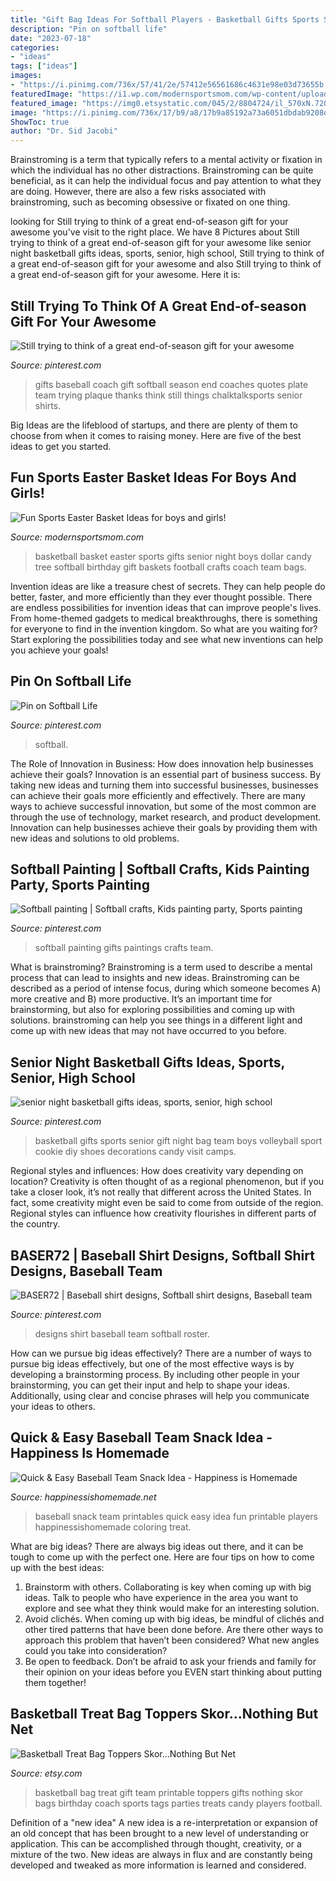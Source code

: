 ```yaml
---
title: "Gift Bag Ideas For Softball Players - Basketball Gifts Sports Senior Gift Night Bag Team Boys Volleyball Sport Cookie Diy Shoes Decorations Candy Visit Camps"
description: "Pin on softball life"
date: "2023-07-18"
categories:
- "ideas"
tags: ["ideas"]
images:
- "https://i.pinimg.com/736x/57/41/2e/57412e56561686c4631e98e03d73655b.jpg"
featuredImage: "https://i1.wp.com/modernsportsmom.com/wp-content/uploads/2018/03/4ae54bafc4d8cca7e5bfd82deef57c24.jpg?resize=1136%2C1136"
featured_image: "https://img0.etsystatic.com/045/2/8804724/il_570xN.720534208_982u.jpg"
image: "https://i.pinimg.com/736x/17/b9/a8/17b9a85192a73a6051dbdab9208d5734.jpg"
ShowToc: true
author: "Dr. Sid Jacobi"
---
```



Brainstroming is a term that typically refers to a mental activity or fixation in which the individual has no other distractions. Brainstroming can be quite beneficial, as it can help the individual focus and pay attention to what they are doing. However, there are also a few risks associated with brainstroming, such as becoming obsessive or fixated on one thing.

	

		
looking for Still trying to think of a great end-of-season gift for your awesome you've visit to the right place. We have 8 Pictures about Still trying to think of a great end-of-season gift for your awesome like senior night basketball gifts ideas, sports, senior, high school, Still trying to think of a great end-of-season gift for your awesome and also Still trying to think of a great end-of-season gift for your awesome. Here it is:
		
    
## Still Trying To Think Of A Great End-of-season Gift For Your Awesome

<img loading=lazy src="https://i.pinimg.com/736x/57/41/2e/57412e56561686c4631e98e03d73655b.jpg" onerror="this.onerror=null;this.src='https://tse2.mm.bing.net/th?id=OIP.TgGbDDjyeMU4qitQw3k6AwHaMo&amp;pid=15.1';" alt="Still trying to think of a great end-of-season gift for your awesome">

_Source: pinterest.com_

>gifts baseball coach gift softball season end coaches quotes plate team trying plaque thanks think still things chalktalksports senior shirts. 

	

Big Ideas are the lifeblood of startups, and there are plenty of them to choose from when it comes to raising money. Here are five of the best ideas to get you started.

    
## Fun Sports Easter Basket Ideas For Boys And Girls!

<img loading=lazy src="https://i1.wp.com/modernsportsmom.com/wp-content/uploads/2018/03/4ae54bafc4d8cca7e5bfd82deef57c24.jpg?resize=1136%2C1136" onerror="this.onerror=null;this.src='https://tse4.mm.bing.net/th?id=OIP.cfnaUht7AvJCQiAboT8WnwHaHa&amp;pid=15.1';" alt="Fun Sports Easter Basket Ideas for boys and girls!">

_Source: modernsportsmom.com_

>basketball basket easter sports gifts senior night boys dollar candy tree softball birthday gift baskets football crafts coach team bags. 

	

Invention ideas are like a treasure chest of secrets. They can help people do better, faster, and more efficiently than they ever thought possible. There are endless possibilities for invention ideas that can improve people's lives. From home-themed gadgets to medical breakthroughs, there is something for everyone to find in the invention kingdom. So what are you waiting for? Start exploring the possibilities today and see what new inventions can help you achieve your goals!

    
## Pin On Softball Life

<img loading=lazy src="https://i.pinimg.com/736x/17/b9/a8/17b9a85192a73a6051dbdab9208d5734.jpg" onerror="this.onerror=null;this.src='https://tse4.mm.bing.net/th?id=OIP.P8kaYfFccEavl_vmjkOy6gHaHz&amp;pid=15.1';" alt="Pin on Softball Life">

_Source: pinterest.com_

>softball. 

	

The Role of Innovation in Business: How does innovation help businesses achieve their goals?
Innovation is an essential part of business success. By taking new ideas and turning them into successful businesses, businesses can achieve their goals more efficiently and effectively. There are many ways to achieve successful innovation, but some of the most common are through the use of technology, market research, and product development. Innovation can help businesses achieve their goals by providing them with new ideas and solutions to old problems.

    
## Softball Painting | Softball Crafts, Kids Painting Party, Sports Painting

<img loading=lazy src="https://i.pinimg.com/originals/43/1f/e8/431fe8bf6b7899f315a93eba2432180a.jpg" onerror="this.onerror=null;this.src='https://tse4.mm.bing.net/th?id=OIP.-kPpy3alKkJ__y749XO_uAHaJ6&amp;pid=15.1';" alt="Softball painting | Softball crafts, Kids painting party, Sports painting">

_Source: pinterest.com_

>softball painting gifts paintings crafts team. 

	

What is brainstroming?
Brainstroming is a term used to describe a mental process that can lead to insights and new ideas. Brainstroming can be described as a period of intense focus, during which someone becomes A) more creative and B) more productive. It’s an important time for brainstorming, but also for exploring possibilities and coming up with solutions. brainstroming can help you see things in a different light and come up with new ideas that may not have occurred to you before.

    
## Senior Night Basketball Gifts Ideas, Sports, Senior, High School

<img loading=lazy src="https://i.pinimg.com/736x/1e/26/45/1e2645f197639ed4a37af167bfe89b40.jpg" onerror="this.onerror=null;this.src='https://tse2.mm.bing.net/th?id=OIP.OI5iB83zd2qoJ6aQns0ddQHaFj&amp;pid=15.1';" alt="senior night basketball gifts ideas, sports, senior, high school">

_Source: pinterest.com_

>basketball gifts sports senior gift night bag team boys volleyball sport cookie diy shoes decorations candy visit camps. 

	

Regional styles and influences: How does creativity vary depending on location?
Creativity is often thought of as a regional phenomenon, but if you take a closer look, it’s not really that different across the United States. In fact, some creativity might even be said to come from outside of the region. Regional styles can influence how creativity flourishes in different parts of the country.

    
## BASER72 | Baseball Shirt Designs, Softball Shirt Designs, Baseball Team

<img loading=lazy src="https://i.pinimg.com/736x/15/b6/4f/15b64fd636b2418134d4834764dadf07.jpg" onerror="this.onerror=null;this.src='https://tse1.mm.bing.net/th?id=OIP.uM6AQim0oW09tRNnKw-z7gHaHa&amp;pid=15.1';" alt="BASER72 | Baseball shirt designs, Softball shirt designs, Baseball team">

_Source: pinterest.com_

>designs shirt baseball team softball roster. 

	

How can we pursue big ideas effectively?
There are a number of ways to pursue big ideas effectively, but one of the most effective ways is by developing a brainstorming process. By including other people in your brainstorming, you can get their input and help to shape your ideas. Additionally, using clear and concise phrases will help you communicate your ideas to others.

    
## Quick &amp; Easy Baseball Team Snack Idea - Happiness Is Homemade

<img loading=lazy src="http://www.happinessishomemade.net/wp-content/uploads/2016/05/Baseball-Team-Snack-Treat-Idea-with-Free-Printables-2.jpg" onerror="this.onerror=null;this.src='https://tse2.mm.bing.net/th?id=OIP.Seb5Jhkm8s2HsEDRITjvugHaLF&amp;pid=15.1';" alt="Quick &amp; Easy Baseball Team Snack Idea - Happiness is Homemade">

_Source: happinessishomemade.net_

>baseball snack team printables quick easy idea fun printable players happinessishomemade coloring treat. 

	

What are big ideas?
There are always big ideas out there, and it can be tough to come up with the perfect one. Here are four tips on how to come up with the best ideas: 
1. Brainstorm with others. Collaborating is key when coming up with big ideas. Talk to people who have experience in the area you want to explore and see what they think would make for an interesting solution. 
2. Avoid clichés. When coming up with big ideas, be mindful of clichés and other tired patterns that have been done before. Are there other ways to approach this problem that haven’t been considered? What new angles could you take into consideration? 
3. Be open to feedback. Don’t be afraid to ask your friends and family for their opinion on your ideas before you EVEN start thinking about putting them together!

    
## Basketball Treat Bag Toppers Skor...Nothing But Net

<img loading=lazy src="https://img0.etsystatic.com/045/2/8804724/il_570xN.720534208_982u.jpg" onerror="this.onerror=null;this.src='https://tse1.mm.bing.net/th?id=OIP.YKcd-OD99yC1JqJ1J2HsogHaGJ&amp;pid=15.1';" alt="Basketball Treat Bag Toppers Skor...Nothing But Net">

_Source: etsy.com_

>basketball bag treat gift team printable toppers gifts nothing skor bags birthday coach sports tags parties treats candy players football. 

	

Definition of a "new idea"
A new idea is a re-interpretation or expansion of an old concept that has been brought to a new level of understanding or application. This can be accomplished through thought, creativity, or a mixture of the two. New ideas are always in flux and are constantly being developed and tweaked as more information is learned and considered.


